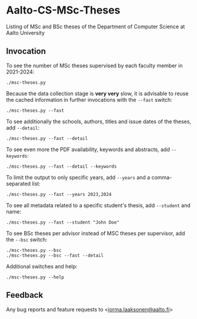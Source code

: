 # Aalto-CS-MSc-Theses

Listing of MSc and BSc theses of the Department of Computer Science at Aalto University 

## Invocation

To see the number of MSc theses supervised by each faculty member in 2021-2024:
```
./msc-theses.py
```

Because the data collection stage is **very very** slow, it is advisable to reuse the
cached information in further invocations with the `--fast` switch:
```
./msc-theses.py --fast
```

To see additionally the schools, authors, titles and issue dates of the theses, add `--detail`:
```
./msc-theses.py --fast --detail
```

To see even more the PDF availability, keywords and abstracts, add `--keywords`:
```
./msc-theses.py --fast --detail --keywords
```

To limit the output to only specific years, add `--years` and a comma-separated list:
```
./msc-theses.py --fast --years 2023,2024
```

To see all metadata related to a specific student's thesis, add `--student` and name:
```
./msc-theses.py --fast --student "John Doe"
```

To see BSc theses per advisor instead of MSC theses per supervisor, add the `--bsc` switch:
```
./msc-theses.py --bsc
./msc-theses.py --bsc --fast --detail
```

Additional switches and help:

```
./msc-theses.py --help
```

## Feedback

Any bug reports and feature requests to <<jorma.laaksonen@aalto.fi>>
